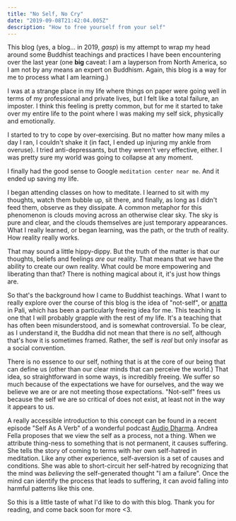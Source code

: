 ```yaml
---
title: "No Self, No Cry"
date: "2019-09-08T21:42:04.005Z"
description: "How to free yourself from your self"
---
```


This blog (yes, a blog... in 2019, _gasp_) is my attempt to wrap my head around some Buddhist teachings and practices I have been encountering over the last year (one **big** caveat: I am a layperson from North America, so I am not by any means an expert on Buddhism. Again, this blog is a way for me to process what I am learning.)

I was at a strange place in my life where things on paper were going well in terms of my professional and private lives, but I felt like a total failure, an imposter. I think this feeling is pretty common, but for me it started to take over my entire life to the point where I was making my self sick, physically and emotionally.

I started to try to cope by over-exercising. But no matter how many miles a day I ran, I couldn't shake it (in fact, I ended up injuring my ankle from overuse). I tried anti-depressants, but they weren't very effective, either. I was pretty sure my world was going to collapse at any moment.

I finally had the good sense to Google `meditation center near me`. And it ended up saving my life.

I began attending classes on how to meditate. I learned to sit with my thoughts, watch them bubble up, sit there, and finally, as long as I didn't feed them, observe as they dissipate. A common metaphor for this phenomenon is clouds moving across an otherwise clear sky. The sky is pure and clear, and the clouds themselves are just temporary appearances. What I really learned, or began learning, was the path, or the truth of reality. How reality really works.

That may sound a little hippy-dippy. But the truth of the matter is that our thoughts, beliefs and feelings _are_ our reality. That means that we have the ability to create our own reality. What could be more empowering and liberating than that? There is nothing magical about it, it's just how things are.

So that's the background how I came to Buddhist teachings. What I want to really explore over the course of this blog is the idea of "not-self", or [anatta](https://en.wikipedia.org/wiki/Anatta) in Pali, which has been a particularly freeing idea for me. This teaching is one that I will probably grapple with the rest of my life. It's a teaching that has often been misunderstood, and is somewhat controversial. To be clear, as I understand it, the Buddha did not mean that there is _no_ self, although that's how it is sometimes framed. Rather, the self is _real_ but only insofar as a social convention.

There is no essence to our self, nothing that is at the core of our being that can define us (other than our clear minds that can perceive the world.) That idea, so straightforward in some ways, is incredibly freeing. We suffer so much because of the expectations we have for ourselves, and the way we believe we are or are not meeting those expectations. "Not-self" frees us because the self we are so critical of does not exist, at least not in the way it appears to us.

A really accessible introduction to this concept can be found in a recent episode "Self As A Verb" of a wonderful podcast [Audio Dharma](https://www.audiodharma.org/). Andrea Fella proposes that we view the self as a process, not a thing. When we attribute thing-ness to something that is not permanent, it causes suffering. She tells the story of coming to terms with her own self-hatred in meditation. Like any other experience, self-aversion is a set of causes and conditions. She was able to short-circuit her self-hatred by recognizing that the mind was _believing_ the self-generated thought "I am a failure". Once the mind can identify the process that leads to suffering, it can avoid falling into harmful patterns like this one.

So this is a little taste of what I'd like to do with this blog. Thank you for reading, and come back soon for more <3.
